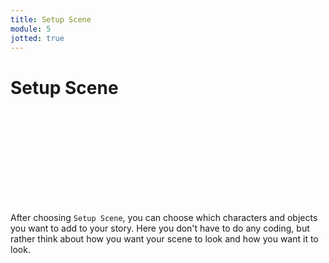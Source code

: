 ```yaml
---
title: Setup Scene
module: 5
jotted: true
---
```


# Setup Scene

<div class="embed-responsive embed-responsive-16by9"><iframe class="embed-responsive-item" src="" frameborder="0" allowfullscreen></iframe></div>

After choosing `Setup Scene`, you can choose which characters and objects you want to add to your story.  Here you don't have to do any coding, but rather think about how you want your scene to look and how you want it to look.